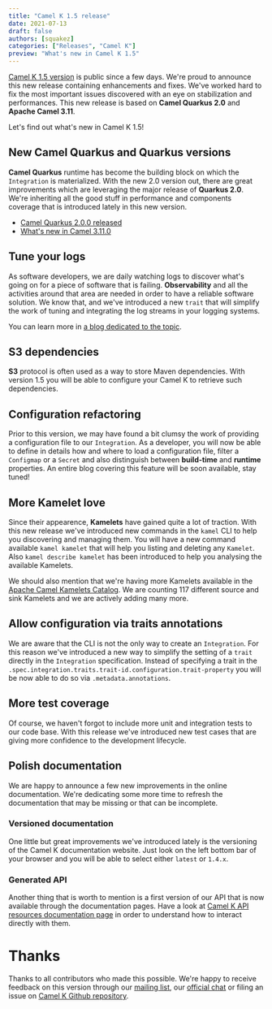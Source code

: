 ```yaml
---
title: "Camel K 1.5 release"
date: 2021-07-13
draft: false
authors: [squakez]
categories: ["Releases", "Camel K"]
preview: "What's new in Camel K 1.5"
---
```


[Camel K 1.5 version](https://github.com/apache/camel-k/releases/tag/v1.5.0) is public since a few days. We're proud to announce this new release containing enhancements and fixes. We've worked hard to fix the most important issues discovered with an eye on stabilization and performances. This new release is based on **Camel Quarkus 2.0** and **Apache Camel 3.11**.

Let's find out what's new in Camel K 1.5!

## New Camel Quarkus and Quarkus versions

**Camel Quarkus** runtime has become the building block on which the `Integration` is materialized. With the new 2.0 version out, there are great improvements which are leveraging the major release of **Quarkus 2.0**. We're inheriting all the good stuff in performance and components coverage that is introduced lately in this new version.

* [Camel Quarkus 2.0.0 released](/blog/2021/06/camel-quarkus-release-2.0.0/)
* [What's new in Camel 3.11.0](/blog/2021/06/Camel311-Whatsnew/)

## Tune your logs

As software developers, we are daily watching logs to discover what's going on for a piece of software that is failing. **Observability** and all the activities around that area are needed in order to have a reliable software solution. We know that, and we've introduced a new `trait` that will simplify the work of tuning and integrating the log streams in your logging systems.

You can learn more in [a blog dedicated to the topic](/blog/2021/05/new-camel-k-logging-features/).

## S3 dependencies

**S3** protocol is often used as a way to store Maven dependencies. With version 1.5 you will be able to configure your Camel K to retrieve such dependencies.

## Configuration refactoring

Prior to this version, we may have found a bit clumsy the work of providing a configuration file to our `Integration`. As a developer, you will now be able to define in details how and where to load a configuration file, filter a `Configmap` or a `Secret` and also distinguish between __build-time__ and __runtime__ properties. An entire blog covering this feature will be soon available, stay tuned!
 
## More Kamelet love

Since their appearence, **Kamelets** have gained quite a lot of traction. With this new release we've introduced new commands in the `kamel` CLI to help you discovering and managing them. You will have a new command available `kamel kamelet` that will help you listing and deleting any `Kamelet`. Also `kamel describe kamelet` has been introduced to help you analysing the available Kamelets.

We should also mention that we're having more Kamelets available in the [Apache Camel Kamelets Catalog](/camel-kamelets/latest/index.html). We are counting 117 different source and sink Kamelets and we are actively adding many more.

## Allow configuration via traits annotations

We are aware that the CLI is not the only way to create an `Integration`. For this reason we've introduced a new way to simplify the setting of a `trait` directly in the `Integration` specification. Instead of specifying a trait in the `.spec.integration.traits.trait-id.configuration.trait-property` you will be now able to do so via `.metadata.annotations`.

## More test coverage

Of course, we haven't forgot to include more unit and integration tests to our code base. With this release we've introduced new test cases that are giving more confidence to the development lifecycle.

## Polish documentation

We are happy to announce a few new improvements in the online documentation. We're dedicating some more time to refresh the documentation that may be missing or that can be incomplete.

### Versioned documentation

One little but great improvements we've introduced lately is the versioning of the Camel K documentation website. Just look on the left bottom bar of your browser and you will be able to select either `latest` or `1.4.x`.

### Generated API

Another thing that is worth to mention is a first version of our API that is now available through the documentation pages. Have a look at [Camel K API resources documentation page](/camel-k/latest/apis/camel.html) in order to understand how to interact directly with them.

# Thanks

Thanks to all contributors who made this possible. We're happy to receive feedback on this version through our [mailing list](/community/mailing-list/), our [official chat](https://camel.zulipchat.com/) or filing an issue on [Camel K Github repository](https://github.com/apache/camel-k).
